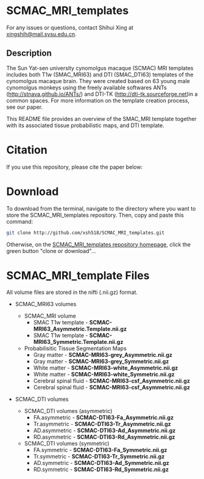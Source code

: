 # SCMAC_MRI_templates
For any issues or questions, contact Shihui Xing at xingshih@mail.sysu.edu.cn.
## Description
The Sun Yat-sen university cynomolgus macaque (SCMAC) MRI templates includes both T1w (SMAC_MRI63) and DTI (SMAC_DTI63) templates of the cynomolgus macaque brain. They were created based on 63 young male cynomolgus monkeys using the freely available softwares ANTs (http://stnava.github.io/ANTs/) and DTI-TK (http://dti-tk.sourceforge.net)in a common spaces. For more information on the template creation process, see our paper.

This README file provides an overview of the SMAC_MRI template together with its associated tissue probabilistic maps, and DTI template.

# Citation
If you use this repository, please cite the paper below:

# Download

To download from the terminal, navigate to the directory where you want to store the SCMAC_MRI_templates repository. Then, copy and paste this command:
```bash
git clone http://github.com/xsh518/SCMAC_MRI_templates.git
```

Otherwise, on the [SCMAC_MRI_templates repository homepage](https://github.com/xsh518/SCMAC_MRI_templates), click the green button "clone or download"...


# SCMAC_MRI_template Files

All volume files are stored in the nifti (.nii.gz) format.

- SCMAC_MRI63 volumes
	+ SCMAC_MRI volume
		- SMAC T1w template - **SCMAC-MRI63_Asymmetric.Template.nii.gz**
		- SMAC T1w template - **SCMAC-MRI63_Symmetric.Template.nii.gz**
	+ Probabilisitic Tissue Segmentation Maps
		- Gray matter - **SCMAC-MRI63-grey_Asymmetric.nii.gz**
	    - Gray matter - **SCMAC-MRI63-grey_Symmetric.nii.gz**
		- White matter - **SCMAC-MRI63-white_Asymmetric.nii.gz**
		- White matter - **SCMAC-MRI63-white_Symmetric.nii.gz**
		- Cerebral spinal fluid - **SCMAC-MRI63-csf_Asymmetric.nii.gz**
		- Cerebral spinal fluid - **SCMAC-MRI63-csf_Asymmetric.nii.gz**
	    
- SCMAC_DTI volumes
	+ SCMAC_DTI volumes (asymmetric)
	    - FA.asymmetric - **SCMAC-DTI63-Fa_Asymmetric.nii.gz**
	    - Tr.asymmetric - **SCMAC-DTI63-Tr_Asymmetric.nii.gz**
	    - AD.asymmetric - **SCMAC-DTI63-Ad_Asymmetric.nii.gz**
	    - RD.asymmetric - **SCMAC-DTI63-Rd_Asymmetric.nii.gz**
	+ SCMAC_DTI volumes (symmetric)
	    - FA.symmetric - **SCMAC-DTI63-Fa_Symmetric.nii.gz**
	    - Tr.symmetric - **SCMAC-DTI63-Tr_Symmetric.nii.gz**
	    - AD.symmetric - **SCMAC-DTI63-Ad_Symmetric.nii.gz**
	    - RD.symmetric - **SCMAC-DTI63-Rd_Symmetric.nii.gz**
	    
	    
